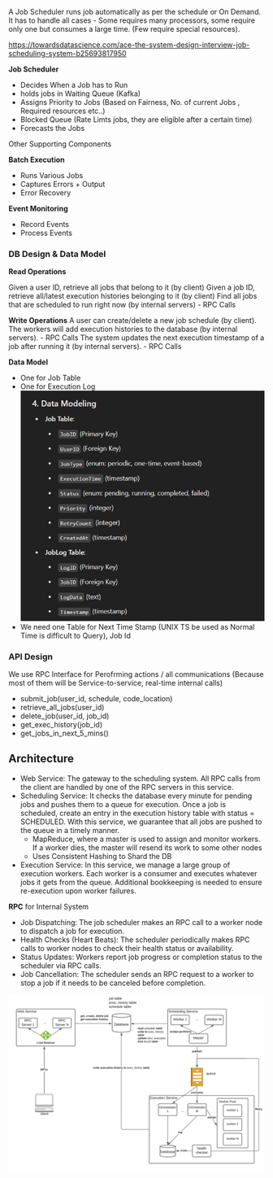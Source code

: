 A Job Scheduler runs job automatically as per the schedule or On Demand. 
It has to handle all cases - Some requires many processors, some require only one but consumes a large time. (Few require special resources).

https://towardsdatascience.com/ace-the-system-design-interview-job-scheduling-system-b25693817950

__Job Scheduler__
- Decides When a Job has to Run
- holds jobs in Waiting Queue  (Kafka)
- Assigns Priority to Jobs (Based on Fairness, No. of current Jobs , Required resources etc..)
- Blocked Queue (Rate Limts jobs, they are eligible after a certain time) 
- Forecasts the Jobs

Other Supporting Components

__Batch Execution__
- Runs Various Jobs
- Captures Errors + Output
- Error Recovery

__Event Monitoring__
- Record Events
- Process Events

### DB Design & Data Model
__Read Operations__

Given a user ID, retrieve all jobs that belong to it (by client)
Given a job ID, retrieve all/latest execution histories belonging to it (by client)
Find all jobs that are scheduled to run right now (by internal servers) - RPC Calls

__Write Operations__
A user can create/delete a new job schedule (by client).
The workers will add execution histories to the database (by internal servers). - RPC Calls
The system updates the next execution timestamp of a job after running it (by internal servers). - RPC Calls

__Data Model__

- One for Job Table
- One for Execution Log
![alt text](../Images/SchedulerModel.png)
- We need one Table for Next Time Stamp (UNIX TS be used as Normal Time is difficult to Query), Job Id

### API Design

We use RPC Interface for Perofrming actions / all communications (Because most of them will be Service-to-service, real-time internal calls)
- submit_job(user_id, schedule, code_location)
- retrieve_all_jobs(user_id)
- delete_job(user_id, job_id)
- get_exec_history(job_id)
- get_jobs_in_next_5_mins()

## Architecture

- Web Service: The gateway to the scheduling system. All RPC calls from the client are handled by one of the RPC servers in this service.
- Scheduling Service: It checks the database every minute for pending jobs and pushes them to a queue for execution. Once a job is scheduled, create an entry in the execution history table with status = SCHEDULED. With this service, we guarantee that all jobs are pushed to the queue in a timely manner.
    - MapReduce, where a master is used to assign and monitor workers. If a worker dies, the master will resend its work to some other nodes
    - Uses Consistent Hashing to Shard the DB
- Execution Service: In this service, we manage a large group of execution workers. Each worker is a consumer and executes whatever jobs it gets from the queue. Additional bookkeeping is needed to ensure re-execution upon worker failures.

 __RPC__ for Internal System
- Job Dispatching: The job scheduler makes an RPC call to a worker node to dispatch a job for execution.
 - Health Checks (Heart Beats): The scheduler periodically makes RPC calls to worker nodes to check their health status or availability.
- Status Updates: Workers report job progress or completion status to the scheduler via RPC calls.
- Job Cancellation: The scheduler sends an RPC request to a worker to stop a job if it needs to be canceled before completion.

![alt text](../Images/SchedulerArchitecture.png)